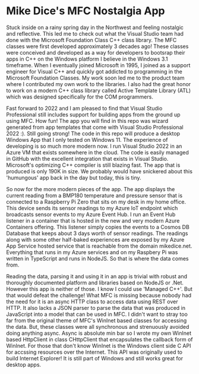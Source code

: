 # Mike Dice's MFC Nostalgia App

Stuck inside on a rainy spring day in the Northwest and feeling nostalgic and reflective. This led me to check out what the Visual Studio team had done with the Microsoft Foundation Class C++ class library. The MFC classes were first developed approximately 3 decades ago! These classes were conceived and developed as a way for developers to bootsrap their apps in C++ on the Windows platform I believe in the Windows 3.1 timeframe. When I eventually joined Microsoft in 1995, I joined as a support engineer for Visual C++ and quickly got addicted to programming in the Microsoft Foundation Classes. My work soon led me to the product team where I contributed my own work to the libraries. I also had the great honor to work on a modern C++ class library called Active Template Library (ATL) which was designed specifically for the COM programmers.

Fast forward to 2022 and I am pleased to find that Visual Studio Professional still includes support for building apps from the ground up using MFC. How fun! The app you will find in this repo was wizard generated from app templates that come with Visual Studio Professional 2022 :). Still going strong! The code in this repo will produce a desktop Windows App that I only tested on Windows 11. The experience of developing is so much more modern now. I run Visual Studio 2022 in an Azure VM that exists somewhere in the cloud. The code is easily managed in GitHub with the excellent integration that exists in Visual Studio. Microsoft's optimizing C++ compiler is still blazing fast. The app that is produced is only 190K in size. We probably would have snickered about this 'humungous' app back in the day but today, this is tiny.

So now for the more modern pieces of the app. The app displays the current reading from a BMP180 temperature and pressure sensor that is connected to a Raspberry Pi Zero that sits on my desk in my home office. This device sends its sensor readings to my Azure IoT endpoint which broadcasts sensor events to my Azure Event Hub. I run an Event Hub listener in a container that is hosted in the new and very modern Azure Containers offering. This listener simply copies the events to a Cosmos DB Database that keeps about 3 days worth of sensor readings. The readings along with some other half-baked experiences are exposed by my Azure App Service hosted service that is reachable from the domain mikedice.net. Everything that runs in my Azure services and on my Raspbery Pi was written in TypeScript and runs in NodeJS. So that is where the data comes from.

Reading the data, parsing it and using it in an app is trivial with robust and thoroughly documented platform and libraries based on NodeJS or .Net. However this app is neither of those. I know I could use 'Managed C++'. But that would defeat the challenge! What MFC is missing because nobody had the need for it is an async HTTP class to access data using REST over HTTP. It also lacks a JSON parser to parse the data that was produced in JavaScript into a model that can be used in MFC. I didn't want to stray too far from the original theme of MFC's WinInet based classes for accessing the data. But, these classes were all synchronous and strenuously avoided doing anything async. Async is absolute min bar so I wrote my own WinInet based HttpClient in class CHttpClient that encapsulates the callback form of WinInet. For those that don't know WinInet is the Windows client side C API for accssing resources over the Internet. This API was originally used to build Internet Explorer! It is still part of Windows and still works great for desktop apps.
